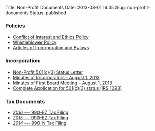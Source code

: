 Title: Non-Profit Documents
Date: 2013-08-01 16:35
Slug: non-profit-documents
Status: published

### Policies

 - [Conflict of Interest and Ethics
    Policy]({filename}/pdf/policies/005-COI_and_Ethics_policy.pdf)
 - [Whistleblower Policy]({filename}/pdf/policies/Whistleblower-Policy.pdf)
 - [Articles of Incorporation and Bylaws]({filename}/pdf/incorporation/Articles_of_Incorporation_and_Bylaws.pdf)


### Incorporation

-   [Non-Profit 501(c)(3) Status
    Letter]({filename}/pdf/incorporation/006-non-profit-status-letter-redacted.pdf)
-   [Minutes of Incorporators - August 1,
    2013]({filename}/pdf/incorporation/003-minutes_incorporators.pdf)
-   [Minutes of First Board Meeting - August 1,
    2013]({filename}/pdf/incorporation/004-mins_1st_bd_mtg-signed.pdf)
-   [Complete Application for 501(c)(3) status (IRS
    1023)]({filename}/pdf/incorporation/irs-1023-free-law-project.pdf)

### Tax Documents

 - [*2016* --- 990-EZ Tax Filing]({filename}/pdf/taxes/2016-990-EZ.pdf)
 - [*2015* --- 990-EZ Tax Filing]({filename}/pdf/taxes/2015-990-EZ.pdf)
 - [*2014* --- 990-N Tax Filing]({filename}/pdf/taxes/2014-990-N.pdf)
